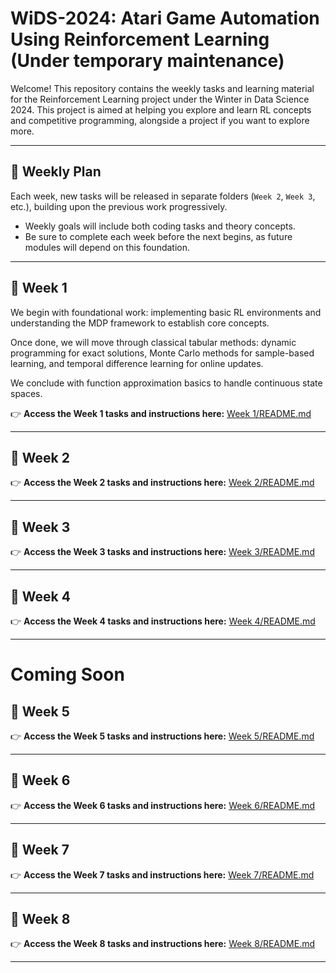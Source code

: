# WiDS-2024: Atari Game Automation Using Reinforcement Learning (Under temporary maintenance)

Welcome! This repository contains the weekly tasks and learning material for the Reinforcement Learning project under the Winter in Data Science 2024.
This project is aimed at helping you explore and learn RL concepts and competitive programming, alongside a project if you want to explore more.

---

## 📌 Weekly Plan

Each week, new tasks will be released in separate folders (`Week 2`, `Week 3`, etc.), building upon the previous work progressively.

- Weekly goals will include both coding tasks and theory concepts.
- Be sure to complete each week before the next begins, as future modules will depend on this foundation.

---

## 📅 Week 1

We begin with foundational work: implementing basic RL environments and understanding the MDP framework to establish core concepts.

Once done, we will move through classical tabular methods: dynamic programming for exact solutions, Monte Carlo methods for sample-based learning, and temporal difference learning for online updates.

We conclude with function approximation basics to handle continuous state spaces.

👉 **Access the Week 1 tasks and instructions here:**
[Week 1/README.md](https://github.com/adityasanapala/SoC-Al-Gore-Rhythmic-Ascent/tree/main/Week%201)

---

## 📅 Week 2



👉 **Access the Week 2 tasks and instructions here:**
[Week 2/README.md](https://github.com/adityasanapala/SoC-Al-Gore-Rhythmic-Ascent/tree/main/Week%201)

---

## 📅 Week 3



👉 **Access the Week 3 tasks and instructions here:**
[Week 3/README.md](https://github.com/adityasanapala/SoC-Al-Gore-Rhythmic-Ascent/tree/main/Week%201)

---

## 📅 Week 4


👉 **Access the Week 4 tasks and instructions here:**
[Week 4/README.md]()

---

# Coming Soon

## 📅 Week 5


👉 **Access the Week 5 tasks and instructions here:**
[Week 5/README.md]()

---
## 📅 Week 6


👉 **Access the Week 6 tasks and instructions here:**
[Week 6/README.md]()

---
## 📅 Week 7


👉 **Access the Week 7 tasks and instructions here:**
[Week 7/README.md]()

---

## 📅 Week 8


👉 **Access the Week 8 tasks and instructions here:**
[Week 8/README.md]()

---
